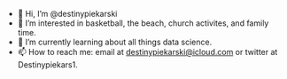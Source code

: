 - 👋 Hi, I’m @destinypiekarski
- 👀 I’m interested in basketball, the beach, church activites, and family time.
- 🌱 I’m currently learning about all things data science.
- 📫 How to reach me: email at destinypiekarski@icloud.com or twitter at Destinypiekars1. 

<!---
destinypiekarski/destinypiekarski is a ✨ special ✨ repository because its `README.md` (this file) appears on your GitHub profile.
You can click the Preview link to take a look at your changes.
--->
